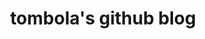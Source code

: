 ---
layout: home
title: "tombola's github blog"
excerpt: "The blog of Tom Readings: Technologist, Developer, Geek"
tags: [Jekyll, theme, responsive, blog, template]
image:
  feature: illustrations/spiral_road.jpg
---